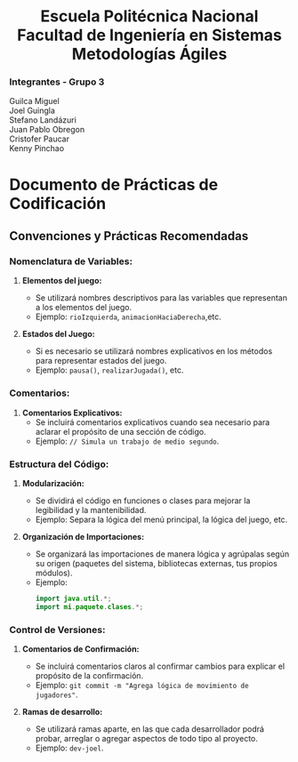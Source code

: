 <h1 align="center">
    Escuela Politécnica Nacional<br>
    Facultad de Ingeniería en Sistemas<br>
    Metodologías Ágiles<br>
</h1>

### Integrantes - Grupo 3

Guilca Miguel  
Joel Guingla  
Stefano Landázuri  
Juan Pablo Obregon  
Cristofer Paucar  
Kenny Pinchao

# Documento de Prácticas de Codificación

## Convenciones y Prácticas Recomendadas

### Nomenclatura de Variables:

1. **Elementos del juego:**
   - Se utilizará nombres descriptivos para las variables que representan a los elementos del juego.
   - Ejemplo: `rioIzquierda`, `animacionHaciaDerecha`,etc.

2. **Estados del Juego:**
   - Si es necesario se utilizará nombres explicativos en los métodos para representar estados del juego.
   - Ejemplo: `pausa()`, `realizarJugada()`, etc.

### Comentarios:

1. **Comentarios Explicativos:**
   - Se incluirá comentarios explicativos cuando sea necesario para aclarar el propósito de una sección de código.
   - Ejemplo: `// Simula un trabajo de medio segundo`.

### Estructura del Código:

1. **Modularización:**
   - Se dividirá el código en funciones o clases para mejorar la legibilidad y la mantenibilidad.
   - Ejemplo: Separa la lógica del menú principal, la lógica del juego, etc.

2. **Organización de Importaciones:**
   - Se organizará las importaciones de manera lógica y agrúpalas según su origen (paquetes del sistema, bibliotecas externas, tus propios módulos).
   - Ejemplo:
     ```java
     import java.util.*;
     import mi.paquete.clases.*;
     ```

### Control de Versiones:

1. **Comentarios de Confirmación:**
   - Se incluirá comentarios claros al confirmar cambios para explicar el propósito de la confirmación.
   - Ejemplo: `git commit -m "Agrega lógica de movimiento de jugadores"`.

2. **Ramas de desarrollo:**
   - Se utilizará ramas aparte, en las que cada desarrollador podrá probar, arreglar o agregar aspectos de todo tipo al proyecto.
   - Ejemplo: `dev-joel`.
